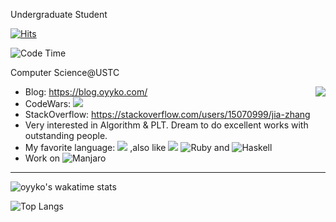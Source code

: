 Undergraduate Student 

[![Hits](https://hits.seeyoufarm.com/api/count/incr/badge.svg?url=https%3A%2F%2Fgithub.com%2Foyyko&count_bg=%2379C83D&title_bg=%23555555&icon=&icon_color=%23E7E7E7&title=hits&edge_flat=false)](https://hits.seeyoufarm.com)

![Code Time](https://img.shields.io/endpoint?style=flat-square&url=https://codetime-api.datreks.com/badge/4563?logoColor=white%26project=%26recentMS=0%26showProject=false)

Computer Science@USTC

<img align="right" src="https://github-readme-stats.vercel.app/api?username=Oyyko&count_private=true&show_icons=true&hide_title=true&theme=tokyonight" />

- Blog: https://blog.oyyko.com/
- CodeWars: [![](https://www.codewars.com/users/Oyyko/badges/micro)](https://www.codewars.com/users/Oyyko/)
- StackOverflow: https://stackoverflow.com/users/15070999/jia-zhang
- Very interested in Algorithm & PLT. Dream to do excellent works with outstanding people.
- My favorite language: ![](https://camo.githubusercontent.com/121f5000155889c0642b8a6b2a33a7f5fbe5c32d9133dac405ac269da15fcf94/68747470733a2f2f696d672e736869656c64732e696f2f62616467652f432532422532422d3030353939433f7374796c653d666f722d7468652d6261646765266c6f676f3d63253242253242266c6f676f436f6c6f723d7768697465) ,also like ![](https://camo.githubusercontent.com/bdd46d543e36672d96cbbc166b6c5f8bd8ea210c88d385a167bc33985c2d062f/68747470733a2f2f696d672e736869656c64732e696f2f62616467652f527573742d3030303030303f7374796c653d666f722d7468652d6261646765266c6f676f3d72757374266c6f676f436f6c6f723d7768697465)  ![Ruby](https://img.shields.io/badge/ruby-%23CC342D.svg?style=for-the-badge&logo=ruby&logoColor=white) and 	![Haskell](https://img.shields.io/badge/Haskell-5e5086?style=for-the-badge&logo=haskell&logoColor=white)
- Work on ![Manjaro](https://img.shields.io/badge/Manjaro-35BF5C?style=for-the-badge&logo=Manjaro&logoColor=white)
---


<img src="https://github-readme-stats.vercel.app/api/wakatime?username=oyyko&layout=compact" alt="oyyko's wakatime stats"></td>

![Top Langs](https://github-readme-stats.vercel.app/api/top-langs/?username=oyyko&langs_count=16&layout=compact&hide=html,javascript)
 

